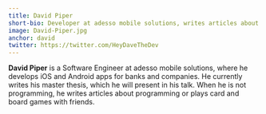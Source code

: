 ```yaml
---
title: David Piper
short-bio: Developer at adesso mobile solutions, writes articles about iOS and Swift programming
image: David-Piper.jpg
anchor: david
twitter: https://twitter.com/HeyDaveTheDev
---
```


**David Piper** is a Software Engineer at adesso mobile solutions, where he develops iOS and Android apps for banks and companies. He currently writes his master thesis, which he will present in his talk. When he is not programming, he writes articles about programming or 
plays card and board games with friends.

